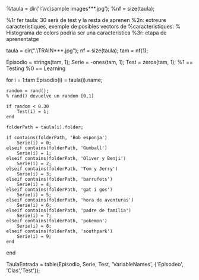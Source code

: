 
%taula = dir('I:\vc\sample images\**\*.jpg');
%nf = size(taula);

%1r fer taula: 30 serà de test y la resta de aprenen
%2n: extreure caracteristiques, exemple de posibles vectors de
%caracteristiques:
    % Histograma de colors podria ser una caracteristica
%3r: etapa de aprenentatge

taula = dir(".\TRAIN\**\*.jpg");
nf = size(taula);
tam = nf(1);

Episodio = strings(tam, 1);
Serie = -ones(tam, 1);
Test = zeros(tam, 1);
%1 == Testing
%0 == Learning

for i = 1:tam
    Episodio(i) = taula(i).name;

    random = rand();
    % rand() devuelve un random [0,1]
    
    if random < 0.30
        Test(i) = 1;
    end

    folderPath = taula(i).folder;

    if contains(folderPath, 'Bob esponja')
        Serie(i) = 0;
    elseif contains(folderPath, 'Gumball')
        Serie(i) = 1;
    elseif contains(folderPath, 'Oliver y Benji')
        Serie(i) = 2;
    elseif contains(folderPath, 'Tom y Jerry')
        Serie(i) = 3;
    elseif contains(folderPath, 'barrufets')
        Serie(i) = 4;
    elseif contains(folderPath, 'gat i gos')
        Serie(i) = 5;
    elseif contains(folderPath, 'hora de aventuras')
        Serie(i) = 6;
    elseif contains(folderPath, 'padre de familia')
        Serie(i) = 7;
    elseif contains(folderPath, 'pokemon')
        Serie(i) = 8;
    elseif contains(folderPath, 'southpark')
        Serie(i) = 9;
    end
    
end

TaulaEntrada = table(Episodio, Serie, Test, 'VariableNames', {'Episodeo', 'Clas','Test'});
